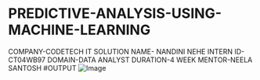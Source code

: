 # PREDICTIVE-ANALYSIS-USING-MACHINE-LEARNING
COMPANY-CODETECH IT SOLUTION 
NAME- NANDINI NEHE
INTERN ID-CT04WB97 
DOMAIN-DATA ANALYST 
DURATION-4 WEEK 
MENTOR-NEELA SANTOSH 
#OUTPUT
![Image](https://github.com/user-attachments/assets/a2389426-ac8f-41b8-a228-fb368dee42a5)
